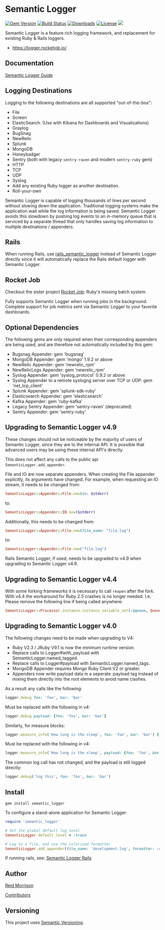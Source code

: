 # Semantic Logger
[![Gem Version](https://img.shields.io/gem/v/semantic_logger.svg)](https://rubygems.org/gems/semantic_logger) [![Build Status](https://github.com/reidmorrison/semantic_logger/workflows/build/badge.svg)](https://github.com/reidmorrison/semantic_logger/actions?query=workflow%3Abuild) [![Downloads](https://img.shields.io/gem/dt/semantic_logger.svg)](https://rubygems.org/gems/semantic_logger) [![License](https://img.shields.io/badge/license-Apache%202.0-brightgreen.svg)](http://opensource.org/licenses/Apache-2.0) ![](https://img.shields.io/badge/status-Production%20Ready-blue.svg)

Semantic Logger is a feature rich logging framework, and replacement for existing Ruby & Rails loggers.  

* https://logger.rocketjob.io/

## Documentation

[Semantic Logger Guide](https://logger.rocketjob.io/)

## Logging Destinations

Logging to the following destinations are all supported "out-of-the-box":

* File
* Screen
* ElasticSearch. (Use with Kibana for Dashboards and Visualizations)
* Graylog
* BugSnag
* NewRelic
* Splunk
* MongoDB
* Honeybadger
* Sentry (both with legacy `sentry-raven` and modern `sentry-ruby` gem)
* HTTP
* TCP
* UDP
* Syslog
* Add any existing Ruby logger as another destination.
* Roll-your-own

Semantic Logger is capable of logging thousands of lines per second without slowing
down the application. Traditional logging systems make the application wait while
the log information is being saved. Semantic Logger avoids this slowdown by pushing
log events to an in-memory queue that is serviced by a separate thread that only
handles saving log information to multiple destinations / appenders.

## Rails

When running Rails, use [rails_semantic_logger](http://github.com/reidmorrison/rails_semantic_logger)
instead of Semantic Logger directly since it will automatically replace the Rails default logger with Semantic Logger.

## Rocket Job

Checkout the sister project [Rocket Job](http://rocketjob.io): Ruby's missing batch system.

Fully supports Semantic Logger when running jobs in the background. Complete support for job metrics
sent via Semantic Logger to your favorite dashboards.

## Optional Dependencies

The following gems are only required when their corresponding appenders are being used,
and are therefore not automatically included by this gem:
- Bugsnag Appender: gem 'bugsnag'
- MongoDB Appender: gem 'mongo' 1.9.2 or above
- NewRelic Appender: gem 'newrelic_rpm'
- NewRelicLogs Appender: gem 'newrelic_rpm'
- Syslog Appender: gem 'syslog_protocol' 0.9.2 or above
- Syslog Appender to a remote syslogng server over TCP or UDP: gem 'net_tcp_client'
- Splunk Appender: gem 'splunk-sdk-ruby'
- Elasticsearch Appender: gem 'elasticsearch'
- Kafka Appender: gem 'ruby-kafka'
- Legacy Sentry Appender: gem 'sentry-raven' (deprecated)
- Sentry Appender: gem 'sentry-ruby'

## Upgrading to Semantic Logger v4.9

These changes should not be noticeable by the majority of users of Semantic Logger, since
they are to the internal API. It is possible that advanced users may be using these internal
API's directly.

This does not affect any calls to the public api `SemanticLogger.add_appender`.

File and IO are now separate appenders. When creating the File appender explicitly, its arguments
have changed. For example, when requesting an IO stream, it needs to be changed from:

~~~ruby
SemanticLogger::Appender::File.new(io: $stderr)
~~~
to:
~~~ruby
SemanticLogger::Appender::IO.new($stderr)
~~~

Additionally, this needs to be changed from:
~~~ruby
SemanticLogger::Appender::File.new(file_name: "file.log")
~~~
to:
~~~ruby
SemanticLogger::Appender::File.new("file.log")
~~~

Rails Semantic Logger, if used, needs to be upgraded to v4.9 when upgrading to Semantic Logger v4.9.

## Upgrading to Semantic Logger v4.4

With some forking frameworks it is necessary to call `reopen` after the fork. With v4.4 the
workaround for Ruby 2.5 crashes is no longer needed.
I.e. Please remove the following line if being called anywhere:

~~~ruby
SemanticLogger::Processor.instance.instance_variable_set(:@queue, Queue.new)
~~~

## Upgrading to Semantic Logger v4.0

The following changes need to be made when upgrading to V4:
- Ruby V2.3 / JRuby V9.1 is now the minimum runtime version.
- Replace calls to Logger#with_payload with SemanticLogger.named_tagged.
- Replace calls to Logger#payload with SemanticLogger.named_tags.
- MongoDB Appender requires Mongo Ruby Client V2 or greater.
- Appenders now write payload data in a seperate :payload tag instead of mixing them
  directly into the root elements to avoid name clashes.

As a result any calls like the following:

~~~ruby
logger.debug foo: 'foo', bar: 'bar'
~~~

Must be replaced with the following in v4:

~~~ruby
logger.debug payload: {foo: 'foo', bar: 'bar'}
~~~

Similarly, for measure blocks:

~~~ruby
logger.measure_info('How long is the sleep', foo: 'foo', bar: 'bar') { sleep 1 } 
~~~

Must be replaced with the following in v4:

~~~ruby
logger.measure_info('How long is the sleep', payload: {foo: 'foo', bar: 'bar'}) { sleep 1 } 
~~~

The common log call has not changed, and the payload is still logged directly: 

~~~ruby
logger.debug('log this', foo: 'foo', bar: 'bar')
~~~

## Install

    gem install semantic_logger

To configure a stand-alone application for Semantic Logger:

~~~ruby
require 'semantic_logger'

# Set the global default log level
SemanticLogger.default_level = :trace

# Log to a file, and use the colorized formatter
SemanticLogger.add_appender(file_name: 'development.log', formatter: :color)
~~~

If running rails, see: [Semantic Logger Rails](https://logger.rocketjob.io/rails.html)

## Author

[Reid Morrison](https://github.com/reidmorrison)

[Contributors](https://github.com/reidmorrison/semantic_logger/graphs/contributors)

## Versioning

This project uses [Semantic Versioning](http://semver.org/).
